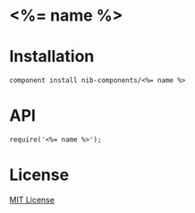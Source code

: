 # <%= name %>

# Installation

    component install nib-components/<%= name %>

# API

    require('<%= name %>');

# License

[MIT License](http://en.wikipedia.org/wiki/MIT_License)